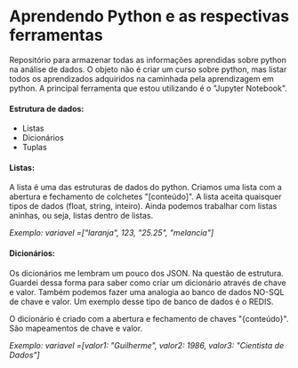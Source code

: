 # Aprendendo Python e as respectivas ferramentas
Repositório para armazenar todas as informações aprendidas sobre python na análise de dados.
O objeto não é criar um curso sobre python, mas listar todos os aprendizados adquiridos na caminhada pela aprendizagem em python.
A principal ferramenta que estou utilizando é o "Jupyter Notebook".


<h4>Estrutura de dados:</h4>
<ul>
  <li>Listas</li>
  <li>Dicionários</li>
  <li>Tuplas</li>
</ul>  
  
<h4>Listas:</h4>

A lista é uma das estruturas de dados do python. Criamos uma lista com a abertura e fechamento de colchetes "[conteúdo]". A lista aceita quaisquer tipos de dados (float, string, inteiro). Ainda podemos trabalhar com listas aninhas, ou seja, listas dentro de listas.

<em>Exemplo: variavel =["laranja", 123, "25.25", "melancia"]</em>


<h4>Dicionários:</h4>

Os dicionários me lembram um pouco dos JSON. Na questão de estrutura. Guardei dessa forma para saber como criar um dicionário através de chave e valor. Também podemos fazer uma analogia ao banco de dados NO-SQL de chave e valor. Um exemplo desse tipo de banco de dados é o REDIS.

O dicionário é criado com a abertura e fechamento de chaves "{conteúdo}". São mapeamentos de chave e valor.

<em>Exemplo: variavel =[valor1: "Guilherme", valor2: 1986, valor3: "Cientista de Dados"]</em>
